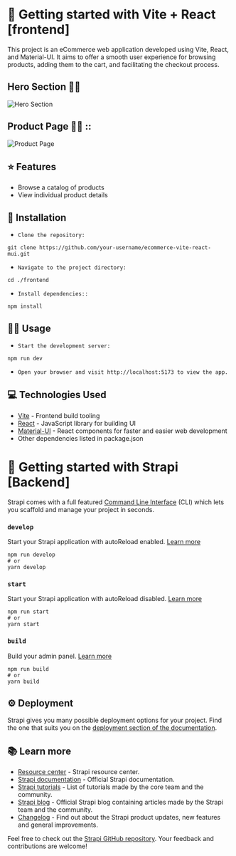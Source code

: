 # 🚀 Getting started with Vite + React [frontend]

This project is an eCommerce web application developed using Vite, React, and Material-UI. It aims to offer a smooth user experience for browsing products, adding them to the cart, and facilitating the checkout process.

## Hero Section 👨‍💻

![Hero Section](screenshots/1.png?raw=true)

## Product Page 👨‍💻 ::

![Product Page](screenshots/2.png?raw=true)

## ⭐ Features

- Browse a catalog of products
- View individual product details

## 🚀 Installation

- `Clone the repository:`

```
git clone https://github.com/your-username/ecommerce-vite-react-mui.git
```

- `Navigate to the project directory:`

```
cd ./frontend
```

- `Install dependencies::`

```
npm install
```

## 👨‍💻 Usage

- `Start the development server:`

```
npm run dev
```

- `Open your browser and visit http://localhost:5173 to view the app.`

## 💻 Technologies Used

- [Vite](https://vitejs.dev/) - Frontend build tooling
- [React](https://react.dev/) - JavaScript library for building UI
- [Material-UI](https://mui.com/) - React components for faster and easier web development
- Other dependencies listed in package.json

# 🚀 Getting started with Strapi [Backend]

Strapi comes with a full featured [Command Line Interface](https://docs.strapi.io/developer-docs/latest/developer-resources/cli/CLI.html) (CLI) which lets you scaffold and manage your project in seconds.

### `develop`

Start your Strapi application with autoReload enabled. [Learn more](https://docs.strapi.io/developer-docs/latest/developer-resources/cli/CLI.html#strapi-develop)

```
npm run develop
# or
yarn develop
```

### `start`

Start your Strapi application with autoReload disabled. [Learn more](https://docs.strapi.io/developer-docs/latest/developer-resources/cli/CLI.html#strapi-start)

```
npm run start
# or
yarn start
```

### `build`

Build your admin panel. [Learn more](https://docs.strapi.io/developer-docs/latest/developer-resources/cli/CLI.html#strapi-build)

```
npm run build
# or
yarn build
```

## ⚙️ Deployment

Strapi gives you many possible deployment options for your project. Find the one that suits you on the [deployment section of the documentation](https://docs.strapi.io/developer-docs/latest/setup-deployment-guides/deployment.html).

## 📚 Learn more

- [Resource center](https://strapi.io/resource-center) - Strapi resource center.
- [Strapi documentation](https://docs.strapi.io) - Official Strapi documentation.
- [Strapi tutorials](https://strapi.io/tutorials) - List of tutorials made by the core team and the community.
- [Strapi blog](https://docs.strapi.io) - Official Strapi blog containing articles made by the Strapi team and the community.
- [Changelog](https://strapi.io/changelog) - Find out about the Strapi product updates, new features and general improvements.

Feel free to check out the [Strapi GitHub repository](https://github.com/strapi/strapi). Your feedback and contributions are welcome!
